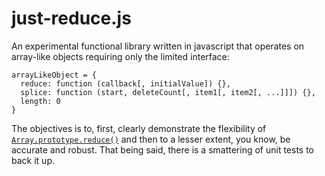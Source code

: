 # just-reduce.js

An experimental functional library written in javascript that operates on array-like objects requiring only the limited interface:

    arrayLikeObject = {
      reduce: function (callback[, initialValue]) {},
      splice: function (start, deleteCount[, item1[, item2[, ...]]]) {}, 
      length: 0
    }
    
The objectives is to, first, clearly demonstrate the flexibility of [`Array.prototype.reduce()`](https://developer.mozilla.org/en-US/docs/Web/JavaScript/Reference/Global_Objects/Array/Reduce) and then to a lesser extent, you know, be accurate and robust. That being said, there is a smattering of unit tests to back it up.

